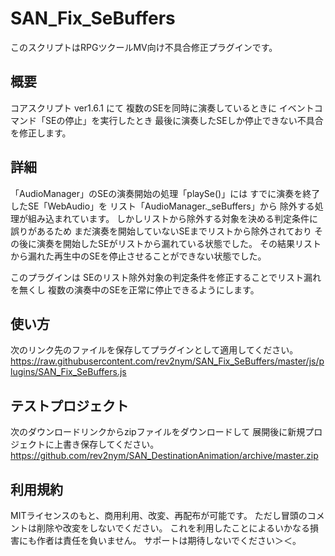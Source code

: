 # SAN_Fix_SeBuffers
このスクリプトはRPGツクールMV向け不具合修正プラグインです。   

## 概要
コアスクリプト ver1.6.1 にて
複数のSEを同時に演奏しているときに
イベントコマンド「SEの停止」を実行したとき
最後に演奏したSEしか停止できない不具合を修正します。   

## 詳細
「AudioManager」のSEの演奏開始の処理「playSe()」には
すでに演奏を終了したSE「WebAudio」を
リスト「AudioManager._seBuffers」から
除外する処理が組み込まれています。
しかしリストから除外する対象を決める判定条件に誤りがあるため
まだ演奏を開始していないSEまでリストから除外されており
その後に演奏を開始したSEがリストから漏れている状態でした。
その結果リストから漏れた再生中のSEを停止させることができない状態でした。   

このプラグインは
SEのリスト除外対象の判定条件を修正することでリスト漏れを無くし
複数の演奏中のSEを正常に停止できるようにします。   

## 使い方
次のリンク先のファイルを保存してプラグインとして適用してください。   
https://raw.githubusercontent.com/rev2nym/SAN_Fix_SeBuffers/master/js/plugins/SAN_Fix_SeBuffers.js

## テストプロジェクト
次のダウンロードリンクからzipファイルをダウンロードして
展開後に新規プロジェクトに上書き保存してください。  
https://github.com/rev2nym/SAN_DestinationAnimation/archive/master.zip   

## 利用規約
MITライセンスのもと、商用利用、改変、再配布が可能です。
ただし冒頭のコメントは削除や改変をしないでください。
これを利用したことによるいかなる損害にも作者は責任を負いません。
サポートは期待しないでください＞＜。
